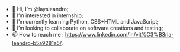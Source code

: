- 👋 Hi, I’m @laysleandro;
- 👀 I’m interested in internship;
- 🌱 I’m currently learning Python, CSS+HTML and JavaScript;
- 💞️ I’m looking to collaborate on software creations and testing;
- 📫 How to reach me : https://www.linkedin.com/in/vit%C3%B3ria-leandro-b5a9281a5/.

<!---
laysleandro/laysleandro is a ✨ special ✨ repository because its `README.md` (this file) appears on your GitHub profile.
You can click the Preview link to take a look at your changes.
--->

